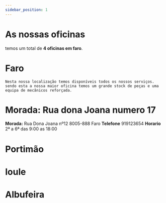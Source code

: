 ```yaml
---
sidebar_position: 1
---
```


# As nossas oficinas

temos um total de **4 oficinas em faro**.

# Faro
    Nesta nossa localização temos disponíveis todos os nossos serviços.
    sendo esta a nossa maior oficina temos um grande stock de peças e uma equipa de mecânicos reforçada.

**Morada:** Rua dona Joana numero 17
=======
**Morada:** Rua Dona Joana nº12 8005-888 Faro
**Telefone** 919123654
**Horario** 2ª a 6ª das 9:00 as 18:00


# Portimão

# loule

# Albufeira


